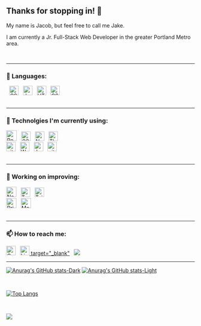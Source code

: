 ## Thanks for stopping in! 👋

<p>My name is Jacob, but feel free to call me Jake.</p>
<p>I am currently a Jr. Full-Stack Web Developer in the greater Portland Metro area.</p>
<br>
<hr>

### 🦾 Languages:

<div>
  &nbsp;
  <img src="https://img.shields.io/badge/C%23-239120?style=for-the-badge&logo=c-sharp&logoColor=white" alt="CSharp logo" title="CSharp" height="25" />
  &nbsp;
  <img src="https://img.shields.io/badge/JavaScript-323330?style=for-the-badge&logo=javascript&logoColor=F7DF1E" alt="JavaScript logo" title="JavaScript" height="25" />
  &nbsp;
  <img src="https://img.shields.io/badge/HTML5-E34F26?style=for-the-badge&logo=html5&logoColor=white" alt="HTML5 logo" title="HTML5" height="25" />
  &nbsp;
  <img src="https://img.shields.io/badge/CSS3-1572B6?style=for-the-badge&logo=css3&logoColor=white" alt="CSS3 logo" title="CSS3" height="25" />
  &nbsp;
</div>
<br>
<hr>

### 🤖 Technolgies I'm currently using:

<div>
  <img src="https://img.shields.io/badge/React-20232A?style=for-the-badge&logo=react&logoColor=61DAFB" alt="React logo" title="React" height="28" />
  &nbsp;
  <img src="https://img.shields.io/badge/.NET-512BD4?style=for-the-badge&logo=dotnet&logoColor=white" alt="CSharp logo" title="CSharp" height="25" />
  &nbsp;
  <img src="https://img.shields.io/badge/Node.js-339933?style=for-the-badge&logo=nodedotjs&logoColor=white" alt="Node.js logo" title="Node" height="25" />
  &nbsp;
  <img src="https://img.shields.io/badge/ThreeJs-black?style=for-the-badge&logo=three.js&logoColor=white" alt="ThreeJS logo" title="ThreeJS" height="25" />
  &nbsp;
  <br>
  <img src="https://img.shields.io/badge/MySQL-005C84?style=for-the-badge&logo=mysql&logoColor=white" alt="git logo" title="git" height="25" />
  &nbsp;
  <img src="https://img.shields.io/badge/Webpack-8DD6F9?style=for-the-badge&logo=Webpack&logoColor=white" alt="Webpack" title="Webpack" height="25" />
  &nbsp;
  <img src="https://img.shields.io/badge/Jest-C21325?style=for-the-badge&logo=jest&logoColor=white" alt="Jest logo" title="Jest" height="25" />
  &nbsp;
  <img src="https://img.shields.io/badge/GIT-E44C30?style=for-the-badge&logo=git&logoColor=white" alt="git logo" title="git" height="25" />
  &nbsp;
</div>
<br>
<hr>

### 🌱 Working on improving:

<div>
  <img src="https://img.shields.io/badge/next.js-000000?style=for-the-badge&logo=nextdotjs&logoColor=white" alt="NextJS logo" title="NextJS" height="27" />
  &nbsp;
  <img src="https://img.shields.io/badge/TypeScript-007ACC?style=for-the-badge&logo=typescript&logoColor=white" alt="TypeScript logo" title="TypeScript" height="25" />
  &nbsp;
  <img src="https://img.shields.io/badge/Tailwind_CSS-38B2AC?style=for-the-badge&logo=tailwind-css&logoColor=white" alt="Tailwind logo" title="Tailwind" height="25" />
  &nbsp;
  <br>
  <img src="https://img.shields.io/badge/Prisma-3982CE?style=for-the-badge&logo=Prisma&logoColor=white" alt="Prisma logo" title="Prisma" height="27" />
  &nbsp;
  <img src="https://img.shields.io/badge/MongoDB-4EA94B?style=for-the-badge&logo=mongodb&logoColor=white" alt="MognoDB logo" title="MongoDB" height="27" />
  &nbsp;
</div>
<br>
<hr>

### 📫 How to reach me:

[<img src="https://img.shields.io/badge/Gmail-D14836?style=for-the-badge&logo=Email&logoColor=white" alt="Gmail logo" title="Gmail" height="25" />](mailto:jacobamaier@gmail.com)
&nbsp;
[<img src="https://img.shields.io/badge/LinkedIn-0077B5?style=for-the-badge&logo=linkedin&logoColor=white" alt="LinkedIn logo" title="LinkedIn" height="25"  /> target="_blank"](https://www.linkedin.com/in/jacobamaier)
&nbsp;
[<img src="https://img.shields.io/badge/Discord-7289DA?style=for-the-badge&logo=discord&logoColor=white" target="_blank"/>](https://discordapp.com/users/504470662132400129)

<hr>

[![Anurag's GitHub stats-Dark](https://github-readme-stats.vercel.app/api?username=jamaier&show_icons=true&theme=dark#gh-dark-mode-only)](https://github.com/jamaier/github-readme-stats#gh-dark-mode-only)
[![Anurag's GitHub stats-Light](https://github-readme-stats.vercel.app/api?username=jamaier&show_icons=true&theme=default#gh-light-mode-only)](https://github.com/jamaier/github-readme-stats#gh-light-mode-only)

<br>

[![Top Langs](https://github-readme-stats.vercel.app/api/top-langs/?username=jamaier&layout=compact)](https://github.com/jamaier/github-readme-stats)

<br>

![](https://komarev.com/ghpvc/?username=jamaier&style=flat-square&color=lightgrey)
